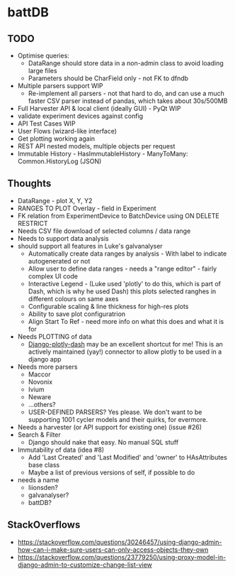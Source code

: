 battDB
======

TODO
----
* Optimise queries:
  * DataRange should store data in a non-admin class to avoid loading large files
  * Parameters should be CharField only - not FK to dfndb
* Multiple parsers support WIP
  * Re-implement all parsers - not that hard to do, and can use a much faster CSV parser instead of pandas, which takes about 30s/500MB
* Full Harvester API & local client (ideally GUI) - PyQt WIP
* validate experiment devices against config
* API Test Cases WIP
* User Flows (wizard-like interface)
* Get plotting working again
* REST API nested models, multiple objects per request
* Immutable History - HasImmutableHistory - ManyToMany: Common.HistoryLog (JSON)
  
Thoughts
--------
* DataRange - plot X, Y, Y2
* RANGES TO PLOT Overlay - field in Experiment 
* FK relation from ExperimentDevice to BatchDevice using ON DELETE RESTRICT
* Needs CSV file download of selected columns / data range
* Needs to support data analysis
* should support all features in Luke's galvanalyser
    * Automatically create data ranges by analysis - With label to indicate autogenerated or not
    * Allow user to define data ranges - needs a "range editor" - fairly complex UI code
    * Interactive Legend - (Luke used 'plotly' to do this, which is part of Dash, which is why he used Dash) this plots selected ranghes in different colours on same axes
    * Configurable scaling & line thickness for high-res plots
    * Ability to save plot configuratrion
    * Align Start To Ref - need more info on what this does and what it is for
* Needs PLOTTING of data
    * [Django-plotly-dash](https://django-plotly-dash.readthedocs.io/en/latest/) may be an excellent shortcut for me! This is an actively maintained (yay!) connector to allow plotly to be used in a django app
* Needs more parsers
    * Maccor
    * Novonix
    * Ivium
    * Neware
    * ...others?
    * USER-DEFINED PARSERS? Yes please. We don't want to be supporting 1001 cycler models and their quirks, for evermore.
* Needs a harvester (or API support for existing one) (issue #26)
* Search & Filter
    * Django should nake that easy. No manual SQL stuff
* Immutability of data (idea #8)
    * Add 'Last Created' and 'Last Modified' and 'owner' to HAsAttributes base class
    * Maybe a list of previous versions of self, if possible to do
* needs a name
    * liionsden?
    * galvanalyser?
    * battDB?


StackOverflows
-------------
* https://stackoverflow.com/questions/30246457/using-django-admin-how-can-i-make-sure-users-can-only-access-objects-they-own
* https://stackoverflow.com/questions/23779250/using-proxy-model-in-django-admin-to-customize-change-list-view
